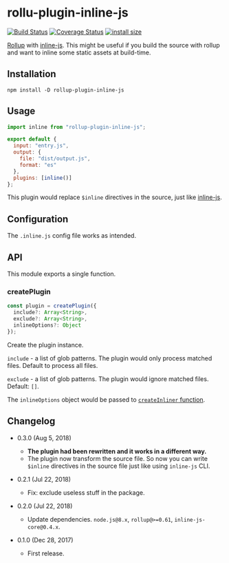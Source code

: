 rollu-plugin-inline-js
======================

[![Build Status](https://travis-ci.org/eight04/rollup-plugin-inline-js.svg?branch=master)](https://travis-ci.org/eight04/rollup-plugin-inline-js)
[![Coverage Status](https://coveralls.io/repos/github/eight04/rollup-plugin-inline-js/badge.svg?branch=master)](https://coveralls.io/github/eight04/rollup-plugin-inline-js?branch=master)
[![install size](https://packagephobia.now.sh/badge?p=rollup-plugin-inline-js)](https://packagephobia.now.sh/result?p=rollup-plugin-inline-js)

[Rollup](https://github.com/rollup/rollup) with [inline-js](https://www.npmjs.com/package/inline-js). This might be useful if you build the source with rollup and want to inline some static assets at build-time.

Installation
------------

```
npm install -D rollup-plugin-inline-js
```

Usage
-----

```js
import inline from "rollup-plugin-inline-js";

export default {
  input: "entry.js",
  output: {
    file: "dist/output.js",
    format: "es"
  },
  plugins: [inline()]
};
```

This plugin would replace `$inline` directives in the source, just like [inline-js](https://www.npmjs.com/package/inline-js).

Configuration
-------------

The `.inline.js` config file works as intended.

API
----

This module exports a single function.

### createPlugin

```js
const plugin = createPlugin({
  include?: Array<String>,
  exclude?: Array<String>,
  inlineOptions?: Object
});
```

Create the plugin instance.

`include` - a list of glob patterns. The plugin would only process matched files. Default to process all files.

`exclude` - a list of glob patterns. The plugin would ignore matched files. Default: `[]`.

The `inlineOptions` object would be passed to [`createInliner` function](https://github.com/eight04/inline-js-core#createinliner).

Changelog
---------

* 0.3.0 (Aug 5, 2018)

  - **The plugin had been rewritten and it works in a different way.**
  - The plugin now transform the source file. So now you can write `$inline` directives in the source file just like using `inline-js` CLI.

* 0.2.1 (Jul 22, 2018)

  - Fix: exclude useless stuff in the package.

* 0.2.0 (Jul 22, 2018)

  - Update dependencies. `node.js@8.x`, `rollup@>=0.61`, `inline-js-core@0.4.x`.

* 0.1.0 (Dec 28, 2017)

  - First release.
